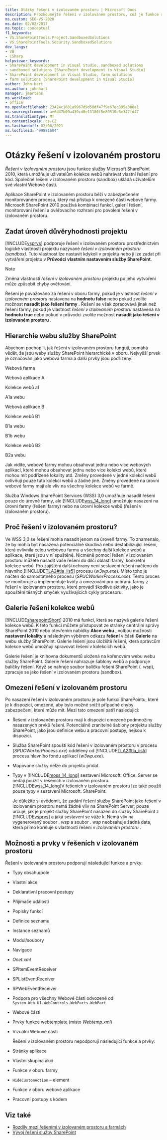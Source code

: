 ```yaml
---
title: Otázky řešení v izolovaném prostoru | Microsoft Docs
description: Prozkoumejte řešení v izolovaném prostoru, což je funkce služby Microsoft SharePoint, která umožňuje uživatelům kolekce webů nahrávat vlastní řešení pro kód.
ms.custom: SEO-VS-2020
ms.date: 02/02/2017
ms.topic: conceptual
f1_keywords:
- VS.SharePointTools.Project.SandboxedSolutions
- VS.SharePointTools.Security.SandboxedSolutions
dev_langs:
- VB
- CSharp
helpviewer_keywords:
- SharePoint development in Visual Studio, sandboxed solutions
- sandboxed solutions [SharePoint development in Visual Studio]
- SharePoint development in Visual Studio, farm solutions
- farm solutions [SharePoint development in Visual Studio]
author: John-Hart
ms.author: johnhart
manager: jmartens
ms.workload:
- office
ms.openlocfilehash: 23424c1681a9967d9d50df47f9e67ec895a308a1
ms.sourcegitcommit: ae6d47b09a439cd0e13180f5e89510e3e347fd47
ms.translationtype: MT
ms.contentlocale: cs-CZ
ms.lasthandoff: 02/08/2021
ms.locfileid: "99881604"
---
```

# <a name="sandboxed-solution-considerations"></a>Otázky řešení v izolovaném prostoru
  *Řešení v izolovaném prostoru* jsou funkce služby Microsoft SharePoint 2010, která umožňuje uživatelům kolekce webů nahrávat vlastní řešení pro kód. Společné řešení v izolovaném prostoru (sandbox) ukládá uživatelům své vlastní Webové části.

 Aplikace SharePoint v izolovaném prostoru běží v zabezpečeném monitorovaném procesu, který má přístup k omezené části webové farmy. Microsoft SharePoint 2010 používá kombinaci funkcí, galerií řešení, monitorování řešení a ověřovacího rozhraní pro povolení řešení v izolovaném prostoru.

## <a name="specify-project-trust-level"></a>Zadat úroveň důvěryhodnosti projektu
 [!INCLUDE[vsprvs](../sharepoint/includes/vsprvs-md.md)] podporuje řešení v izolovaném prostoru prostřednictvím logické vlastnosti projektu nazývané *řešení v izolovaném prostoru (sandbox)*. Tuto vlastnost lze nastavit kdykoli v projektu nebo ji lze zadat při vytváření projektu v **Průvodci vlastním nastavením služby SharePoint**.

> [!NOTE]
> Změna vlastnosti *řešení v izolovaném prostoru* projektu po jeho vytvoření může způsobit chyby ověřování.

 Řešení je považováno za řešení v oboru farmy, pokud je vlastnost *řešení v izolovaném prostoru* nastavena na **hodnotu false** nebo pokud zvolíte možnost **nasadit jako řešení farmy** . Řešení se však zpracovává jinak než řešení farmy, pokud je vlastnost *řešení v izolovaném prostoru* nastavena na **hodnotu true** nebo pokud v průvodci zvolíte možnost **nasadit jako řešení v izolovaném prostoru** .

## <a name="sharepoint-site-hierarchy"></a>Hierarchie webu služby SharePoint
 Abychom pochopili, jak řešení v izolovaném prostoru fungují, pomáhá vědět, že jsou weby služby SharePoint hierarchické v oboru. Nejvyšší prvek je označován jako webová farma a další prvky jsou podřízeny:

 Webová farma

 Webová aplikace A

 Kolekce webů a1

 A1a webu

 Webová aplikace B

 Kolekce webů B1

 B1a webu

 B1b webu

 Kolekce webů B2

 B2a webu

 Jak vidíte, webové farmy mohou obsahovat jednu nebo více webových aplikací, které mohou obsahovat jednu nebo více kolekcí webů, které mohou mít podřízené lokality atd. Změny provedené v jedné kolekci webů ovlivňují pouze tuto kolekci webů a žádné jiné. Změny provedené na úrovni webové farmy mají ale vliv na všechny kolekce webů ve farmě.

 Služba Windows SharePoint Services (WSS) 3,0 umožňuje nasadit řešení pouze do úrovně farmy, ale [!INCLUDE[wss_14_long](../sharepoint/includes/wss-14-long-md.md)] umožňuje nasazení na úrovni farmy (řešení farmy) nebo na úrovni kolekce webů (řešení v izolovaném prostoru).

## <a name="why-sandboxed-solutions"></a>Proč řešení v izolovaném prostoru?
 Ve WSS 3,0 se řešení mohla nasadit jenom na úroveň farmy. To znamenalo, že by mohla být nasazena potenciálně škodlivá nebo destabilizující řešení, která ovlivnila celou webovou farmu a všechny další kolekce webů a aplikace, které jsou v ní spuštěné. Nicméně pomocí řešení v izolovaném prostoru můžete nasadit vaše řešení do dílčí oblasti farmy, konkrétní kolekce webů. Pro zajištění další ochrany není sestavení řešení načteno do hlavního [!INCLUDE[TLA2#tla_iis5](../sharepoint/includes/tla2sharptla-iis5-md.md)] procesu (*w3wp.exe*). Místo toho je načten do samostatného procesu (*SPUCWorkerProcess.exe*). Tento proces se monitoruje a implementuje kvóty a omezování pro ochranu farmy z řešení v izolovaném prostoru, které provádí škodlivé aktivity, jako je spouštění těsných smyček využívajících cykly procesoru.

## <a name="site-collection-solution-gallery"></a>Galerie řešení kolekce webů
 [!INCLUDE[sharepointShort](../sharepoint/includes/sharepointshort-md.md)] 2010 má funkci, která se nazývá galerie řešení kolekce webů. K této funkci můžete přistupovat ze stránky centrální správy SharePoint 2010 nebo otevřením nabídky **Akce webu** , volbou možnosti **nastavení lokality** a následným výběrem odkazu **řešení** v části  **Galerie** na webu služby SharePoint. Galerie řešení jsou úložiště řešení, která správcům kolekce webů umožňují spravovat řešení v kolekcích webů.

 Galerie řešení je knihovna dokumentů uložená na kořenovém webu webu služby SharePoint. Galerie řešení nahrazuje šablony webů a podporuje balíčky řešení. Když se nahraje soubor balíčku řešení SharePoint (*. wsp*), zpracuje se jako řešení v izolovaném prostoru (sandbox).

## <a name="sandboxed-solution-limitations"></a>Omezení řešení v izolovaném prostoru
 Po nasazení řešení v izolovaném prostoru je pole funkcí SharePointu, které je k dispozici, omezené, aby bylo možné snížit případné chyby zabezpečení, které může mít. Mezi tato omezení patří následující:

- Řešení v izolovaném prostoru mají k dispozici omezené podmnožiny nasazených prvků řešení. Potenciálně zranitelné šablony projektu služby SharePoint, jako jsou definice webu a pracovní postupy, nejsou k dispozici.

- Služba SharePoint spouští kód řešení v izolovaném prostoru v procesu (*SPUCWorkerProcess.exe*) oddělený od [!INCLUDE[TLA2#tla_iis5](../sharepoint/includes/tla2sharptla-iis5-md.md)] procesu hlavního fondu aplikací (*w3wp.exe*).

- Mapované složky nelze do projektu přidat.

- Typy v [!INCLUDE[moss_14_long](../sharepoint/includes/moss-14-long-md.md)] sestavení Microsoft. Office. Server se nedají použít v řešeních v izolovaném prostoru. [!INCLUDE[wss_14_long](../sharepoint/includes/wss-14-long-md.md)]V řešeních v izolovaném prostoru lze také použít pouze typy v sestavení Microsoft. SharePoint.

  Je důležité si uvědomit, že zadání řešení služby SharePoint jako řešení v izolovaném prostoru nemá žádné vliv na SharePoint Server; pouze určuje, jak je projekt služby SharePoint nasazen do služby SharePoint z [!INCLUDE[vsprvs](../sharepoint/includes/vsprvs-md.md)] a jaká sestavení se váže k. Nemá vliv na vygenerovaný soubor *. wsp* a soubor *. wsp* neobsahuje žádná data, která přímo koreluje s vlastností řešení v *izolovaném prostoru* .

## <a name="capabilities-and-elements-in-sandboxed-solutions"></a>Možnosti a prvky v řešeních v izolovaném prostoru
 Řešení v izolovaném prostoru podporují následující funkce a prvky:

- Typy obsahu/pole

- Vlastní akce

- Deklarativní pracovní postupy

- Přijímače událostí

- Popisky funkcí

- Definice seznamu

- Instance seznamů

- Modul/soubory

- Navigace

- *Onet.xml*

- SPItemEventReceiver

- SPListEventReceiver

- SPWebEventReceiver

- Podpora pro všechny Webové části odvozené od `System.Web.UI.WebControls.WebParts.WebPart`

- Webové části

- Prvky funkce webtemplate (místo *Webtemp.xml*)

- Vizuální Webové části

  Řešení v izolovaném prostoru nepodporují následující funkce a prvky:

- Stránky aplikace

- Vlastní skupina akcí

- Funkce v oboru farmy

- `HideCustomAction` – element

- Funkce v oboru webové aplikace

- Pracovní postupy s kódem

## <a name="see-also"></a>Viz také
- [Rozdíly mezi řešeními v izolovaném prostoru a farmách](../sharepoint/differences-between-sandboxed-and-farm-solutions.md)
- [Vývoj řešení služby SharePoint](../sharepoint/developing-sharepoint-solutions.md)
